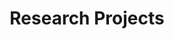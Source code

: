 ---
title: Research Projects
type: landing

translationKey: projects

sections:
  - block: portfolio
    content:
      title: Research Projects
      subtitle: Our Main Research Directions and Projects
      text: ''
      filters:
        folders:
          - project
      default_button_index: 0
      buttons:
        - name: All
          tag: '*'
        - name: Predictive Control
          tag: Predictive Control
        - name: Autonomous Robot
          tag: Autonomous Robot
        - name: Intelligent Transport
          tag: Intelligent Transport
    design:
      columns: '1'
      view: showcase
      flip_alt_rows: false
---